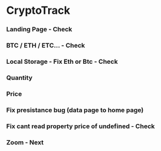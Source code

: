 # CryptoTrack

### Landing Page - Check

### BTC / ETH / ETC... - Check

### Local Storage - Fix Eth or Btc - Check

### Quantity

### Price

### Fix presistance bug (data page to home page)

### Fix cant read property price of undefined - Check

### Zoom - Next
